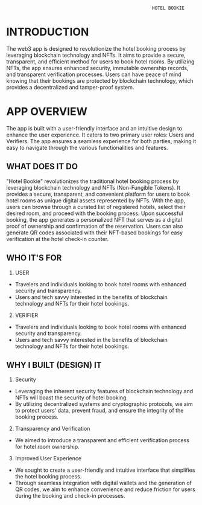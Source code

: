                                                           HOTEL BOOKIE

# INTRODUCTION
The web3 app is designed to revolutionize the hotel booking process by leveraging blockchain technology and NFTs. It aims to provide a secure, transparent, and efficient method for users to book hotel rooms. By utilizing NFTs, the app ensures enhanced security, immutable ownership records, and transparent verification processes. Users can have peace of mind knowing that their bookings are protected by blockchain technology, which provides a decentralized and tamper-proof system.

# APP OVERVIEW
The app is built with a user-friendly interface and an intuitive design to enhance the user experience. It caters to two primary user roles: Users and Verifiers. The app ensures a seamless experience for both parties, making it easy to navigate through the various functionalities and features.

## WHAT DOES IT DO
"Hotel Bookie" revolutionizes the traditional hotel booking process by leveraging blockchain technology and NFTs (Non-Fungible Tokens). It provides a secure, transparent, and convenient platform for users to book hotel rooms as unique digital assets represented by NFTs.
With the app, users can browse through a curated list of registered hotels, select their desired room, and proceed with the booking process. Upon successful booking, the app generates a personalized NFT that serves as a digital proof of ownership and confirmation of the reservation. Users can also generate QR codes associated with their NFT-based bookings for easy verification at the hotel check-in counter.

## WHO IT'S FOR
1. USER
  - Travelers and individuals looking to book hotel rooms with enhanced security and transparency.
  - Users and tech savvy interested in the benefits of blockchain technology and NFTs for their hotel bookings.
2. VERIFIER
  - Travelers and individuals looking to book hotel rooms with enhanced security and transparency.
  - Users and tech savvy interested in the benefits of blockchain technology and NFTs for their hotel bookings.
## WHY I BUILT (DESIGN) IT
1. Security
  - Leveraging the inherent security features of blockchain technology and NFTs will boast the security of hotel booking.
  - By utilizing decentralized systems and cryptographic protocols, we aim to protect users' data, prevent fraud, and ensure the integrity of the booking process.
2. Transparency and Verification
  -  We aimed to introduce a transparent and efficient verification process for hotel room ownership.
3. Improved User Experience
  -  We sought to create a user-friendly and intuitive interface that simplifies the hotel booking process.
  -  Through seamless integration with digital wallets and the generation of QR codes, we aim to enhance convenience and reduce friction for users during the booking and check-in processes.
 
 
